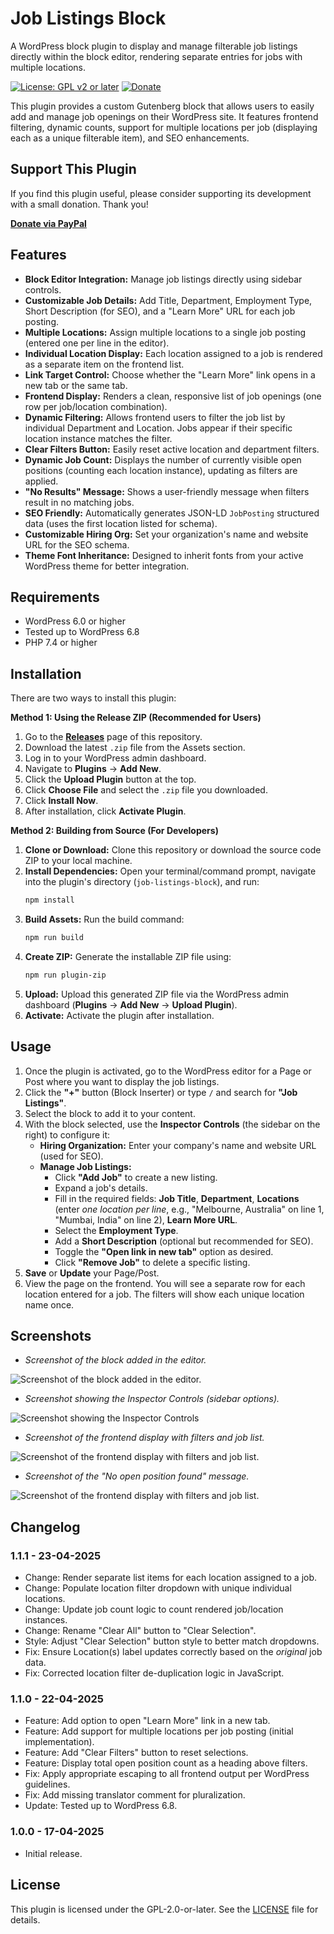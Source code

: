 # Job Listings Block

A WordPress block plugin to display and manage filterable job listings directly within the block editor, rendering separate entries for jobs with multiple locations.

[![License: GPL v2 or later](https://img.shields.io/badge/License-GPL%20v2%20or%20later-blue.svg)](https://www.gnu.org/licenses/gpl-2.0.html) [![Donate](https://img.shields.io/badge/Donate-PayPal-blue.svg)](https://paypal.me/boopathirbk)

This plugin provides a custom Gutenberg block that allows users to easily add and manage job openings on their WordPress site. It features frontend filtering, dynamic counts, support for multiple locations per job (displaying each as a unique filterable item), and SEO enhancements.

## Support This Plugin

If you find this plugin useful, please consider supporting its development with a small donation. Thank you!

[**Donate via PayPal**](https://paypal.me/boopathirbk)

## Features

*   **Block Editor Integration:** Manage job listings directly using sidebar controls.
*   **Customizable Job Details:** Add Title, Department, Employment Type, Short Description (for SEO), and a "Learn More" URL for each job posting.
*   **Multiple Locations:** Assign multiple locations to a single job posting (entered one per line in the editor).
*   **Individual Location Display:** Each location assigned to a job is rendered as a separate item on the frontend list.
*   **Link Target Control:** Choose whether the "Learn More" link opens in a new tab or the same tab.
*   **Frontend Display:** Renders a clean, responsive list of job openings (one row per job/location combination).
*   **Dynamic Filtering:** Allows frontend users to filter the job list by individual Department and Location. Jobs appear if their specific location instance matches the filter.
*   **Clear Filters Button:** Easily reset active location and department filters.
*   **Dynamic Job Count:** Displays the number of currently visible open positions (counting each location instance), updating as filters are applied.
*   **"No Results" Message:** Shows a user-friendly message when filters result in no matching jobs.
*   **SEO Friendly:** Automatically generates JSON-LD `JobPosting` structured data (uses the first location listed for schema).
*   **Customizable Hiring Org:** Set your organization's name and website URL for the SEO schema.
*   **Theme Font Inheritance:** Designed to inherit fonts from your active WordPress theme for better integration.

## Requirements

*   WordPress 6.0 or higher
*   Tested up to WordPress 6.8
*   PHP 7.4 or higher

## Installation

There are two ways to install this plugin:

**Method 1: Using the Release ZIP (Recommended for Users)**

1.  Go to the **[Releases](https://github.com/boopathirbk/Job-Listing-WordPress-Block-Plugin/releases)** page of this repository.
2.  Download the latest `.zip` file from the Assets section.
3.  Log in to your WordPress admin dashboard.
4.  Navigate to **Plugins** -> **Add New**.
5.  Click the **Upload Plugin** button at the top.
6.  Click **Choose File** and select the `.zip` file you downloaded.
7.  Click **Install Now**.
8.  After installation, click **Activate Plugin**.

**Method 2: Building from Source (For Developers)**

1.  **Clone or Download:** Clone this repository or download the source code ZIP to your local machine.
2.  **Install Dependencies:** Open your terminal/command prompt, navigate into the plugin's directory (`job-listings-block`), and run:
    ```bash
    npm install
    ```
3.  **Build Assets:** Run the build command:
    ```bash
    npm run build
    ```
4.  **Create ZIP:** Generate the installable ZIP file using:
    ```bash
    npm run plugin-zip
    ```
5.  **Upload:** Upload this generated ZIP file via the WordPress admin dashboard (**Plugins** -> **Add New** -> **Upload Plugin**).
6.  **Activate:** Activate the plugin after installation.

## Usage

1.  Once the plugin is activated, go to the WordPress editor for a Page or Post where you want to display the job listings.
2.  Click the **"+"** button (Block Inserter) or type `/` and search for **"Job Listings"**.
3.  Select the block to add it to your content.
4.  With the block selected, use the **Inspector Controls** (the sidebar on the right) to configure it:
    *   **Hiring Organization:** Enter your company's name and website URL (used for SEO).
    *   **Manage Job Listings:**
        *   Click **"Add Job"** to create a new listing.
        *   Expand a job's details.
        *   Fill in the required fields: **Job Title**, **Department**, **Locations** (enter *one location per line*, e.g., "Melbourne, Australia" on line 1, "Mumbai, India" on line 2), **Learn More URL**.
        *   Select the **Employment Type**.
        *   Add a **Short Description** (optional but recommended for SEO).
        *   Toggle the **"Open link in new tab"** option as desired.
        *   Click **"Remove Job"** to delete a specific listing.
5.  **Save** or **Update** your Page/Post.
6.  View the page on the frontend. You will see a separate row for each location entered for a job. The filters will show each unique location name once.


## Screenshots

*   *Screenshot of the block added in the editor.*

![Screenshot of the block added in the editor.](https://i.postimg.cc/vmMrPSbq/image.png)

*   *Screenshot showing the Inspector Controls (sidebar options).*

![Screenshot showing the Inspector Controls](https://i.postimg.cc/zvRHDnqH/image-1.png)

*   *Screenshot of the frontend display with filters and job list.*

![Screenshot of the frontend display with filters and job list.](https://i.postimg.cc/SNCVD9cK/image-2.png)

*   *Screenshot of the "No open position found" message.*

![Screenshot of the frontend display with filters and job list.](https://i.postimg.cc/YC7RVSxz/image-3.png)

## Changelog

### 1.1.1 - 23-04-2025
*   Change: Render separate list items for each location assigned to a job.
*   Change: Populate location filter dropdown with unique individual locations.
*   Change: Update job count logic to count rendered job/location instances.
*   Change: Rename "Clear All" button to "Clear Selection".
*   Style: Adjust "Clear Selection" button style to better match dropdowns.
*   Fix: Ensure Location(s) label updates correctly based on the *original* job data.
*   Fix: Corrected location filter de-duplication logic in JavaScript.

### 1.1.0 - 22-04-2025
*   Feature: Add option to open "Learn More" link in a new tab.
*   Feature: Add support for multiple locations per job posting (initial implementation).
*   Feature: Add "Clear Filters" button to reset selections.
*   Feature: Display total open position count as a heading above filters.
*   Fix: Apply appropriate escaping to all frontend output per WordPress guidelines.
*   Fix: Add missing translator comment for pluralization.
*   Update: Tested up to WordPress 6.8.

### 1.0.0 - 17-04-2025
*   Initial release.

## License

This plugin is licensed under the GPL-2.0-or-later.
See the [LICENSE](https://www.gnu.org/licenses/gpl-2.0.html) file for details.